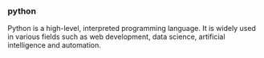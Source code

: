 ### python
Python is a high-level, interpreted programming language. It is widely used in various fields such as web development, data science, artificial intelligence and automation.

